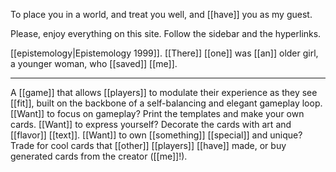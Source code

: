 To place you in a world, and treat you well, and [[have]] you as my guest.

Please, enjoy everything on this site. Follow the sidebar and the hyperlinks.

[[epistemology|Epistemology 1999]]. [[There]] [[one]] was [[an]] older girl, a younger woman, who [[saved]] [[me]].

* * *
A [[game]] that allows [[players]] to modulate their experience as they see [[fit]], built on the backbone of a self-balancing and elegant gameplay loop. [[Want]] to focus on gameplay? Print the templates and make your own cards. [[Want]] to express yourself? Decorate the cards with art and [[flavor]] [[text]]. [[Want]] to own [[something]] [[special]] and unique? Trade for cool cards that [[other]] [[players]] [[have]] made, or buy generated cards from the creator ([[me]]!).